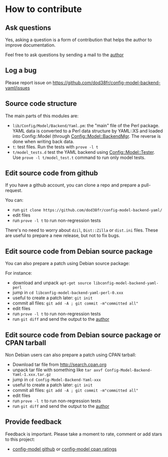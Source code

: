 # How to contribute #

## Ask questions ##

Yes, asking a question is a form of contribution that helps the author
to improve documentation.

Feel free to ask questions by sending a mail to the [author](mailto:ddumont@cpan.org)

## Log a bug ##

Please report issue on https://github.com/dod38fr/config-model-backend-yaml/issues

## Source code structure ##

The main parts of this modules are:

* `lib/Config/Model/Backend/Yaml.pm`: the "main" file of the Perl package. YAML data is converted to a Perl data structure by YAML::XS and loaded into Config::Model (through [Config::Model::BackendMgr](https://metacpan.org/pod/Config::Model::BackendMgr). The reverse is done when writing back data.
* `t`: test files. Run the tests with `prove -l t`
* `t/model_tests.d` test the YAML backend using [Config::Model::Tester](http://search.cpan.org/dist/Config-Model-Tester/lib/Config/Model/Tester.pm). Use `prove -l t/model_test.t` command to run only model tests.

## Edit source code from github ##

If you have a github account, you can clone a repo and prepare a pull-request.

You can:

* run `git clone https://github.com/dod38fr/config-model-backend-yaml/`
* edit files
* run `prove -l t` to run non-regression tests

There's no need to worry about `dzil`, `Dist::Zilla` or `dist.ini`
files. These are useful to prepare a new release, but not to fix bugs.

## Edit source code from Debian source package  ##

You can also prepare a patch using Debian source package:

For instance:

* download and unpack `apt-get source libconfig-model-backend-yaml-perl`
* jump in `cd libconfig-model-backend-yaml-perl-0.xxx`
* useful to create a patch later: `git init`
* commit all files: `git add -A ; git commit -m"committed all"`
* edit files
* run `prove -l t` to run non-regression tests
* run `git diff` and send the output to the [author](mailto:ddumont@cpan.org) 


## Edit source code from Debian source package or CPAN tarball ##

Non Debian users can also prepare a patch using CPAN tarball:

* Download tar file from http://search.cpan.org
* unpack tar file with something like `tar axvf Config-Model-Backend-Yaml-1.xxx.tar.gz`
* jump in `cd Config-Model-Backend-Yaml-xxx`
* useful to create a patch later: `git init`
* commit all files: `git add -A ; git commit -m"committed all"`
* edit files
* run `prove -l t` to run non-regression tests
* run `git diff` and send the output to the [author](mailto:ddumont@cpan.org) 

## Provide feedback ##

Feedback is important. Please take a moment to rate, comment or add
stars to this project:

* [config-model github](https://github.com/dod38fr/config-model-backend-yaml) or [config-model cpan ratings](http://cpanratings.perl.org/rate/?distribution=Config::Model::Backend::Yaml)
